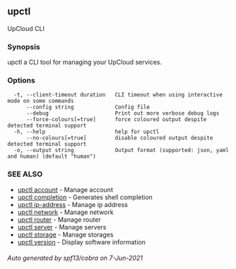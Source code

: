 ## upctl

UpCloud CLI

### Synopsis

upctl a CLI tool for managing your UpCloud services.

### Options

```
  -t, --client-timeout duration   CLI timeout when using interactive mode on some commands
      --config string             Config file
      --debug                     Print out more verbose debug logs
      --force-colours[=true]      force coloured output despite detected terminal support
  -h, --help                      help for upctl
      --no-colours[=true]         disable coloured output despite detected terminal support
  -o, --output string             Output format (supported: json, yaml and human) (default "human")
```

### SEE ALSO

* [upctl account](upctl_account.md)	 - Manage account
* [upctl completion](upctl_completion.md)	 - Generates shell completion
* [upctl ip-address](upctl_ip-address.md)	 - Manage ip address
* [upctl network](upctl_network.md)	 - Manage network
* [upctl router](upctl_router.md)	 - Manage router
* [upctl server](upctl_server.md)	 - Manage servers
* [upctl storage](upctl_storage.md)	 - Manage storages
* [upctl version](upctl_version.md)	 - Display software information

###### Auto generated by spf13/cobra on 7-Jun-2021
